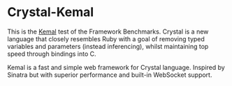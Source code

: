 # Crystal-Kemal

This is the [Kemal](https://github.com/sdogruyol/kemal) test of the Framework Benchmarks. Crystal is a new language that closely resembles Ruby with a goal of removing typed variables and parameters (instead inferencing), whilst maintaining top speed through bindings into C.

Kemal is a fast and simple web framework for Crystal language. Inspired by Sinatra but with superior performance and built-in WebSocket support.
